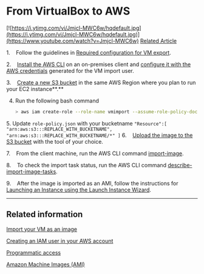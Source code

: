 From VirtualBox to AWS
======================


[![https://i.ytimg.com/vi/Jmjcl-MWC6w/hqdefault.jpg](https://i.ytimg.com/vi/Jmjcl-MWC6w/hqdefault.jpg)](https://www.youtube.com/watch?v=Jmjcl-MWC6w)
[Related Article](https://aws.amazon.com/premiumsupport/knowledge-center/import-server-ec2-instance/)


1.    Follow the guidelines in [Required configuration for VM export](https://docs.aws.amazon.com/vm-import/latest/userguide/vmie_prereqs.html#prepare-vm-image).

2.    [Install the AWS CLI](https://docs.aws.amazon.com/cli/latest/userguide/cli-chap-install.html) on an on-premises client and [configure it with the AWS credentials](https://docs.aws.amazon.com/cli/latest/userguide/cli-chap-configure.html) generated for the VM import user.

3.    [Create a new S3 bucket](https://docs.aws.amazon.com/AmazonS3/latest/gsg/CreatingABucket.html) in the same AWS Region where you plan to run your EC2 instance**.**
 
4. Run the following bash command
    ```bash
    > aws iam create-role --role-name vmimport --assume-role-policy-document ./trust-policy.json
    ```
5. Update `role-policy.json` with your bucketname
    ```
     "Resource":[
        "arn:aws:s3:::REPLACE_WITH_BUCKETNAME",
        "arn:aws:s3:::REPLACE_WITH_BUCKETNAME/*"
      ]
    ```
6.    [Upload the image to the S3 bucket](https://docs.aws.amazon.com/AmazonS3/latest/user-guide/upload-objects.html) with the tool of your choice.

7.    From the client machine, run the AWS CLI command [import-image](https://docs.aws.amazon.com/cli/latest/reference/ec2/import-image.html).

8.    To check the import task status, run the AWS CLI command [describe-import-image-tasks](https://docs.aws.amazon.com/cli/latest/reference/ec2/describe-import-image-tasks.html).

9.    After the image is imported as an AMI, follow the instructions for [Launching an Instance using the Launch Instance Wizard](https://docs.aws.amazon.com/AWSEC2/latest/WindowsGuide/launching-instance.html#launch-instance-console).

* * *

Related information
-------------------

[Import your VM as an image](https://docs.aws.amazon.com/vm-import/latest/userguide/vmimport-image-import.html#import-vm-image)

[Creating an IAM user in your AWS account](https://docs.aws.amazon.com/IAM/latest/UserGuide/id_users_create.html)

[Programmatic access](https://docs.aws.amazon.com/general/latest/gr/aws-sec-cred-types.html#access-keys-and-secret-access-keys)

[Amazon Machine Images (AMI)](https://docs.aws.amazon.com/AWSEC2/latest/UserGuide/AMIs.html)
